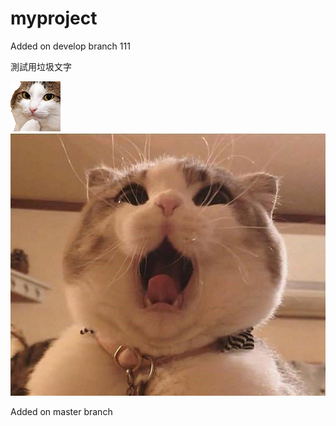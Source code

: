 # myproject


Added on develop branch 111

測試用垃圾文字<P>
![Cat](./NEKO/123.gif)
![cat](./NEKO/O口O.jpg)

Added on master branch
 